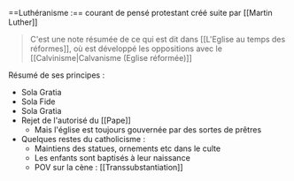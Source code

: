 ==Luthéranisme :== courant de pensé protestant créé suite par [[Martin Luther]]
>C'est une note résumée de ce qui est dit dans [[L'Eglise au temps des réformes]], où est développé les oppositions avec le [[Calvinisme|Calvanisme (Eglise réformée)]]

Résumé de ses principes :
- Sola Gratia
- Sola Fide
- Sola Gratia
- Rejet de l'autorisé du [[Pape]]
	- Mais l'église est toujours gouvernée par des sortes de prêtres
- Quelques restes du catholicisme :
	- Maintiens des statues, ornements etc dans le culte
	- Les enfants sont baptisés à leur naissance
	- POV sur la cène : [[Transsubstantiation]]
